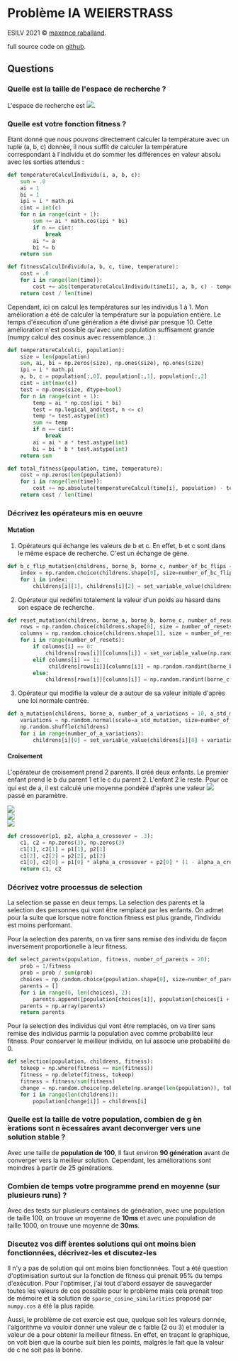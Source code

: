 # Problème IA WEIERSTRASS

ESILV 2021 &copy; [maxence raballand](https://maxenceraballand.com).

full source code on [github](https://github.com/maxencerb/ESILV-IA-WEIERSTRASS).

## Questions

### Quelle est la taille de l'espace de recherche ?

L'espace de recherche est <img src="https://render.githubusercontent.com/render/math?math=]0, 1[\times[[1, 20]]^2">.

### Quelle est votre fonction fitness ?

Etant donné que nous pouvons directement calculer la température avec un tuple (a, b, c) donnée, il nous suffit de calculer la température correspondant à l'individu et do sommer les différences en valeur absolu avec les sorties attendus :

```python
def temperatureCalculIndividu(i, a, b, c):
    sum = .0
    ai = 1
    bi = 1
    ipi = i * math.pi
    cint = int(c)
    for n in range(cint + 1):
        sum += ai * math.cos(ipi * bi)
        if n == cint:
            break
        ai *= a
        bi *= b
    return sum

def fitnessCalculIndividu(a, b, c, time, temperature):
    cost = .0
    for i in range(len(time)):
        cost += abs(temperatureCalculIndividu(time[i], a, b, c) - temperature[i])
    return cost / len(time)
```

Cependant, ici on calcul les températures sur les individus 1 à 1. Mon amélioration a été de calculer la température sur la population entière. Le temps d'éxecution d'une génération a été divisé par presque 10. Cette amélioration n'est possible qu'avec une population suffisament grande (numpy calcul des cosinus avec ressemblance...) :

```python
def temperatureCalcul(i, population):
    size = len(population)
    sum, ai, bi = np.zeros(size), np.ones(size), np.ones(size)
    ipi = i * math.pi
    a, b, c = population[:,0], population[:,1], population[:,2]
    cint = int(max(c))
    test = np.ones(size, dtype=bool)
    for n in range(cint + 1):
        temp = ai * np.cos(ipi * bi)
        test = np.logical_and(test, n <= c)
        temp *= test.astype(int)
        sum += temp
        if n == cint:
            break
        ai = ai * a * test.astype(int)
        bi = bi * b * test.astype(int)
    return sum

def total_fitness(population, time, temperature):
    cost = np.zeros(len(population))
    for i in range(len(time)):
        cost += np.absolute(temperatureCalcul(time[i], population) - temperature[i])
    return cost / len(time)
```

### Décrivez les opérateurs mis en oeuvre

#### Mutation

1. Opérateurs qui échange les valeurs de b et c. En effet, b et c sont dans le même espace de recherche. C'est un échange de gène.

```python
def b_c_flip_mutation(childrens, borne_b, borne_c, number_of_bc_flips = 5):
    index = np.random.choice(childrens.shape[0], size=number_of_bc_flips, replace=False)
    for i in index:
        childrens[i][1], childrens[i][2] = set_variable_value(childrens[i][2], borne_b, int), set_variable_value(childrens[i][1], borne_c, int)
```

2. Opérateur qui redéfini totalement la valeur d'un poids au hasard dans son espace de recherche.

```python
def reset_mutation(childrens, borne_a, borne_b, borne_c, number_of_resets = 10):
    rows = np.random.choice(childrens.shape[0], size = number_of_resets, replace=False)
    columns = np.random.choice(childrens.shape[1], size = number_of_resets)
    for i in range(number_of_resets):
        if columns[i] == 0:
            childrens[rows[i]][columns[i]] = set_variable_value(np.random.random(), borne_a, float)  
        elif columns[i] == 1:
             childrens[rows[i]][columns[i]] = np.random.randint(borne_b[0], high=borne_b[1])
        else:
            childrens[rows[i]][columns[i]] = np.random.randint(borne_c[0], high=borne_c[1])
```

3. Opérateur qui modifie la valeur de a autour de sa valeur initiale d'après une loi normale centrée.

```python
def a_mutation(childrens, borne_a, number_of_a_variations = 10, a_std_mutation = .2):
    variations = np.random.normal(scale=a_std_mutation, size=number_of_a_variations)
    np.random.shuffle(childrens)
    for i in range(number_of_a_variations):
        childrens[i][0] = set_variable_value(childrens[i][0] + variations[i], borne_a, float)
```

#### Croisement

L'opérateur de croisement prend 2 parents. Il créé deux enfants. Le premier enfant prend le b du parent 1 et le c du parent 2. L'enfant 2 le reste. Pour ce qui est de a, il est calculé une moyenne pondéré d'après une valeur <img src="https://render.githubusercontent.com/render/math?math=\alpha"> passé en paramètre.

<img src="https://render.githubusercontent.com/render/math?math=\forall\alpha\in]0,1[">
<br>
<img src="https://render.githubusercontent.com/render/math?math=a_{enfant1} = \alpha\times a_1 + (1 - \alpha)\times a_2">
<br>
<img src="https://render.githubusercontent.com/render/math?math=a_{enfant2} = \alpha\times a_2 + (1 - \alpha)\times a_1">

```python
def crossover(p1, p2, alpha_a_crossover = .3):
    c1, c2 = np.zeros(3), np.zeros(3)
    c1[1], c2[1] = p1[1], p2[1]
    c1[2], c2[2] = p2[2], p1[2]
    c1[0], c2[0] = p1[0] * alpha_a_crossover + p2[0] * (1 - alpha_a_crossover), p2[0] * alpha_a_crossover + p1[0] * (1 - alpha_a_crossover)
    return c1, c2
```

### Décrivez votre processus de selection

La selection se passe en deux temps. La selection des parents et la selection des personnes qui vont être remplacé par les enfants. On admet pour la suite que lorsque notre fonction fitness est plus grande, l'individu est moins performant.

Pour la selection des parents, on va tirer sans remise des individu de façon inversement proportionelle à leur fitness.

```python
def select_parents(population, fitness, number_of_parents = 20):
    prob = 1/fitness
    prob = prob / sum(prob)
    choices = np.random.choice(population.shape[0], size=number_of_parents*2, replace=False, p=prob)
    parents = []
    for i in range(0, len(choices), 2):
        parents.append([population[choices[i]], population[choices[i + 1]]])
    parents = np.array(parents)
    return parents
```

Pour la selection des individus qui vont être remplacés, on va tirer sans remise des individus parmis la population avec comme probabilité leur fitness. Pour conserver le meilleur individu, on lui associe une probabilité de 0.

```python
def selection(population, childrens, fitness):
    tokeep = np.where(fitness == min(fitness))
    fitness = np.delete(fitness, tokeep)
    fitness = fitness/sum(fitness)
    change = np.random.choice(np.delete(np.arange(len(population)), tokeep), size=len(childrens), p=fitness, replace=False)
    for i in range(len(childrens)):
        population[change[i]] = childrens[i]
```

### Quelle  est  la  taille  de  votre  population,  combien  de  g ́en ́erations  sont  n ́ecessaires  avant  deconverger vers une solution stable ?

Avec une taille de **population de 100**, Il faut environ **90 génération** avant de converger vers la meilleur solution. Cependant, les améliorations sont moindres à partir de 25 générations.

### Combien de temps votre programme prend en moyenne (sur plusieurs runs) ?

Avec des tests sur plusieurs centaines de génération, avec une population de taille 100, on trouve un moyenne de **10ms** et avec une population de taille 1000, on trouve une moyenne de **30ms**.

### Discutez vos diff ́erentes solutions qui ont moins bien fonctionnées, décrivez-les et discutez-les

Il n'y a pas de solution qui ont moins bien fonctionnées. Tout a été question d'optimisation surtout sur la fonction de fitness qui prenait 95% du temps d'exécution. Pour l'optimiser, j'ai tout d'abord essayer de sauvegarder toutes les valeurs de cos possible pour le problème mais cela prenait trop de mémoire et la solution de `sparse_cosine_similarities` proposé par `numpy.cos` a été la plus rapide.

Aussi, le problème de cet exercie est que, quelque soit les valeurs donnée, l'algorithme va vouloir donner une valeur de c faible (2 ou 3) et moduler la valeur de a pour obtenir la meilleur fitness. En effet, en traçant le graphique, on voit bien que la courbe suit bien les points, malgrès le fait que la valeur de c ne soit pas la bonne.
